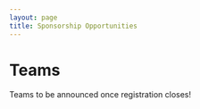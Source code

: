```yaml
---
layout: page
title: Sponsorship Opportunities
---
```


# Teams

Teams to be announced once registration closes!